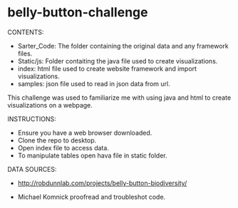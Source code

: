 # belly-button-challenge

CONTENTS:
- Sarter_Code: The folder containing the original data and any framework files.
- Static/js: Folder contaiting the java file used to create visualizations.
- index: html file used to create website framework and import visualizations.
- samples: json file used to read in json data from url. 

This challenge was used to familiarize me with using java and html to create visualizations on a webpage.

INSTRUCTIONS:
- Ensure you have a web browser downloaded.
- Clone the repo to desktop.
- Open index file to access data.
- To manipulate tables open hava file in static folder.

DATA SOURCES:
- http://robdunnlab.com/projects/belly-button-biodiversity/

- Michael Komnick proofread and troubleshot code.
